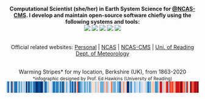 <p align="center">
  <b>
    Computational Scientist (she/her) in Earth System Science for
    <a href="https://github.com/NCAS-CMS">@NCAS-CMS</a>. I develop
    and maintain open-source software chiefly using the following systems and tools:
  </b>
  <br>
  <a href="https://www.gnu.org/software/bash/" title="bash"><img src="https://bashlogo.com/img/symbol/svg/full_colored_dark.svg" width="65"/></a>
  <a href="https://www.linuxfoundation.org/projects/linux/" title="linux"><img src="https://upload.wikimedia.org/wikipedia/commons/3/35/Tux.svg" width="55"/></a>
  <a href="https://www.python.org/" title="python"><img src="https://upload.wikimedia.org/wikipedia/commons/c/c3/Python-logo-notext.svg" width="55"/></a>
  <a href="https://www.gnu.org/software/emacs/" title="emacs"><img src="https://upload.wikimedia.org/wikipedia/commons/thumb/0/08/EmacsIcon.svg/1200px-EmacsIcon.svg.png" width="60"/></a>
  <a href="https://git-scm.com/" title="git"><img src="https://upload.wikimedia.org/wikipedia/commons/3/3f/Git_icon.svg" width="60"/></a>
  <br><br>
</p>

<p align="center">
  Official related websites:
  <a href="https://sadielbartholomew.github.io/">Personal</a> |
  <a href="https://ncas.ac.uk/">NCAS</a> |
  <a href="http://cms.ncas.ac.uk/">NCAS-CMS</a> |
  <a href="https://www.reading.ac.uk/met/">Uni. of Reading Dept. of Meteorology</a>
  <br><br>
</p>

<p align="center">
  Warming Stripes* for my location, Berkshire (UK), from 1863-2020<br>
  <small>*infographic designed by Prof. Ed Hawkins (University of Reading)</small><br>
  <img src="https://github.com/sadielbartholomew/sadielbartholomew/blob/master/profile-media/berkshire_warming_stripes_attr_ed_hawkins_cropped.png?raw=true">
</p>
